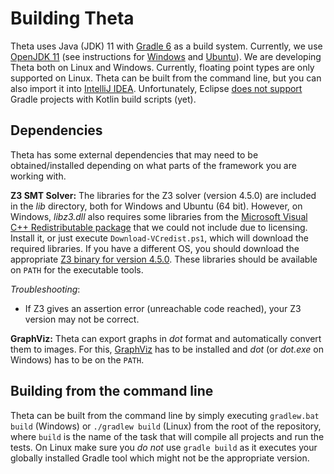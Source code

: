 # Building Theta

Theta uses Java (JDK) 11 with [Gradle 6](https://gradle.org/) as a build system.
Currently, we use [OpenJDK 11](https://openjdk.java.net/projects/jdk/11/) (see instructions for [Windows](https://stackoverflow.com/questions/52511778/how-to-install-openjdk-11-on-windows) and [Ubuntu](https://www.linuxuprising.com/2019/01/how-to-install-openjdk-11-in-ubuntu.html)).
We are developing Theta both on Linux and Windows.
Currently, floating point types are only supported on Linux.
Theta can be built from the command line, but you can also import it into [IntelliJ IDEA](https://www.jetbrains.com/idea/).
Unfortunately, Eclipse [does not support](https://github.com/eclipse/buildship/issues/222) Gradle projects with Kotlin build scripts (yet).

## Dependencies

Theta has some external dependencies that may need to be obtained/installed depending on what parts of the framework you are working with.

**Z3 SMT Solver:**
The libraries for the Z3 solver (version 4.5.0) are included in the _lib_ directory, both for Windows and Ubuntu (64 bit).
However, on Windows, _libz3.dll_ also requires some libraries from the [Microsoft Visual C++ Redistributable package](https://www.microsoft.com/en-us/download/details.aspx?id=48145) that we could not include due to licensing.
Install it, or just execute `Download-VCredist.ps1`, which will download the required libraries.
If you have a different OS, you should download the appropriate [Z3 binary for version 4.5.0](https://github.com/Z3Prover/z3/releases/tag/z3-4.5.0).
These libraries should be available on `PATH` for the executable tools.

*Troubleshooting*:
* If Z3 gives an assertion error (unreachable code reached), your Z3 version may not be correct.

**GraphViz:**
Theta can export graphs in _dot_ format and automatically convert them to images.
For this, [GraphViz](http://www.graphviz.org/) has to be installed and _dot_ (or _dot.exe_ on Windows) has to be on the `PATH`.

## Building from the command line

Theta can be built from the command line by simply executing `gradlew.bat build` (Windows) or `./gradlew build` (Linux) from the root of the repository, where `build` is the name of the task that will compile all projects and run the tests.
On Linux make sure you _do not_ use `gradle build` as it executes your globally installed Gradle tool which might not be the appropriate version.
